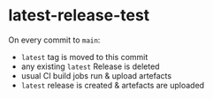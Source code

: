 # latest-release-test

On every commit to `main`:

- `latest` tag is moved to this commit
- any existing `latest` Release is deleted
- usual CI build jobs run & upload artefacts
- `latest` release is created & artefacts are uploaded
